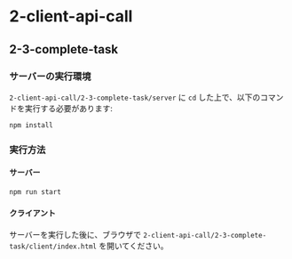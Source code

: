 # 2-client-api-call
## 2-3-complete-task
### サーバーの実行環境
`2-client-api-call/2-3-complete-task/server` に `cd` した上で、以下のコマンドを実行する必要があります:
```bash
npm install
```

### 実行方法
#### サーバー
```bash
npm run start
```

#### クライアント
サーバーを実行した後に、ブラウザで `2-client-api-call/2-3-complete-task/client/index.html` を開いてください。
